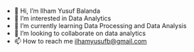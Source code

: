 - 👋 Hi, I’m Ilham Yusuf Balanda
- 👀 I’m interested in Data Analytics
- 🌱 I’m currently learning Data Processing and Data Analysis
- 💞️ I’m looking to collaborate on data analytics 
- 📫 How to reach me ilhamyusufb@gmail.com

<!---
silentghost13/silentghost13 is a ✨ special ✨ repository because its `README.md` (this file) appears on your GitHub profile.
You can click the Preview link to take a look at your changes.
--->
